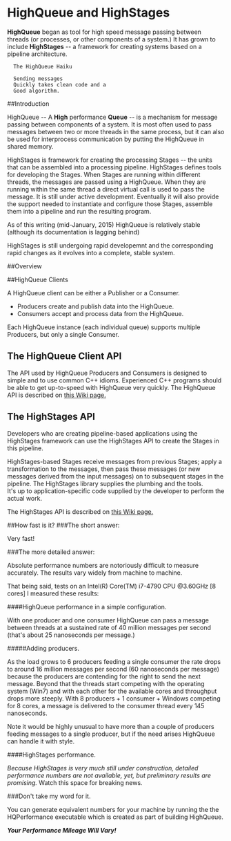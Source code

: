# HighQueue and HighStages
<b>HighQueue</b> began as tool for high speed message passing between threads (or processes, or other components of a system.)   It has grown to include <b>HighStages</b> -- a framework for creating systems based on a pipeline architecture.


```
  The HighQueue Haiku

  Sending messages
  Quickly takes clean code and a
  Good algorithm.
```

##Introduction

HighQueue -- A <b>High</b> performance <b>Queue</b> -- is a mechanism for message passing between components of a system.  It is most often used to pass messages between two or more threads in the same process, but it can also be 
used for interprocess communication by putting the HighQueue in shared memory. 

HighStages is framework for creating the processing Stages -- the units that can be assembled into a processing pipeline.   HighStages defines tools for developing the Stages.  When Stages are running within different threads, the messages are passed using a HighQueue.  When they are running within the same thread a direct virtual call is used to pass the message.
It is still under active development.  Eventually it will also provide the support needed to instantiate and configure those Stages, assemble them into a pipeline and run the resulting program.

As of this writing (mid-January, 2015) HighQueue is relatively stable (although its documentation is lagging behind)  

HighStages is still undergoing rapid developemnt and the corresponding rapid changes as it evolves into a complete, stable system.

##Overview 

##HighQueue Clients

A HighQueue client can be either a Publisher or a Consumer.
  *	Producers create and publish data into the HighQueue.   
  * Consumers accept and process data from the HighQueue.
  
Each HighQueue instance (each individual queue) supports multiple Producers, but only a single Consumer.

## The HighQueue Client API

The API used by HighQueue Producers and Consumers is designed to simple and to use common C++ idioms.  Experienced C++ programs should be able to get up-to-speed with HighQueue very quickly.
The HighQueue API is described on [this Wiki page.](https://github.com/dale-wilson/HighQueue/wiki/HighQueue-API)

## The HighStages API
Developers who are creating pipeline-based applications using the HighStages framework can use the HighStages API to create the Stages in this pipeline.

HighStages-based Stages receive messages from previous Stages; apply a transformation to the messages, then pass these messages (or new messages derived from the input messages) 
on to subsequent stages in the pipeline.  The HighStages library supplies the plumbing and the tools.  
It's up to application-specific code supplied by the developer to perform the actual work.

The HighStages API is described on [this Wiki page.](https://github.com/dale-wilson/HighQueue/wiki/HighStages-API)

##How fast is it?
###The short answer:  

Very fast!

###The more detailed answer:

Absolute performance numbers are notoriously difficult to measure accurately. The results vary widely from machine to machine.

That being said, tests on an Intel(R) Core(TM) i7-4790 CPU @3.60GHz [8 cores] I measured these results:

####HighQueue performance in a simple configuration.

With one producer and one consumer HighQueue can pass a message between threads at a sustained rate of 40 million messages per second (that's about 25 nanoseconds per message.)

#####Adding producers.

As the load grows to 6 producers feeding a single consumer the rate drops to around 16 million messages per second (60 nanoseconds per message) because the 
producers are contending for the right to send the next message.  Beyond that the threads start competing with the operating system (Win7) and with each other 
for the available cores and throughput drops more steeply.  With 8 producers + 1 consumer + Windows competing for 8 cores, a message is delivered to the consumer thread every 145 nanoseconds.

Note it would be highly unusual to have more than a couple of producers feeding messages to a single producer, but if the need arises HighQueue can handle it with style.

####HighStages performance.

<em>Because HighStages is very much still under construction, detailed performance numbers are not available, yet, but preliminary results are promising.</em> 
Watch this space for breaking news.

###Don't take my word for it.

You can generate equivalent numbers for your machine by running the the HQPerformance executable which is created as part of building HighQueue.

<b><em>Your Performance Mileage Will Vary!</em></b>

